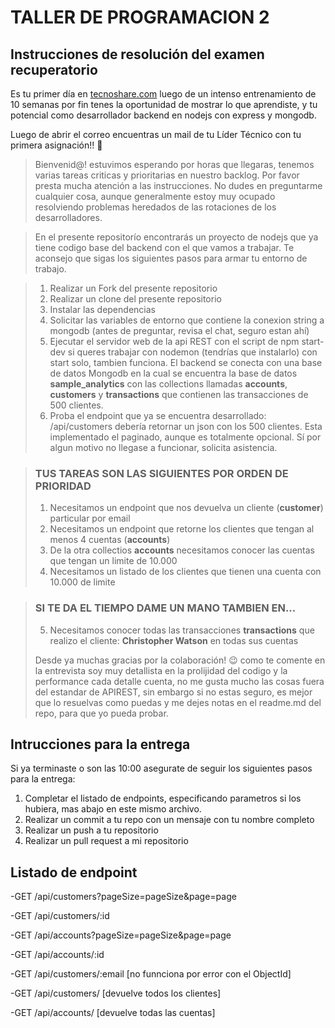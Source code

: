 # TALLER DE PROGRAMACION 2
## Instrucciones de resolución del examen recuperatorio

Es tu primer día en [tecnoshare.com](http://tecnoshare.com) luego de un intenso entrenamiento de 10 semanas por fin tenes la oportunidad de mostrar lo que aprendiste, y tu potencial como desarrollador backend en nodejs con express y mongodb.

Luego de abrir el correo encuentras un mail de tu Líder Técnico con tu primera asignación!! 💪

> Bienvenid@! estuvimos esperando por horas que llegaras, tenemos varias tareas criticas y prioritarias en nuestro backlog. Por favor presta mucha atención a las instrucciones. No dudes en preguntarme cualquier cosa, aunque generalmente estoy muy ocupado resolviendo problemas heredados de las rotaciones de los desarrolladores.

> En el presente repositorío encontrarás un proyecto de nodejs que ya tiene codigo base del backend con el que vamos a trabajar. Te aconsejo que sigas los siguientes pasos para armar tu entorno de trabajo. 

> 1. Realizar un Fork del presente repositorio
> 2. Realizar un clone del presente repositorio
> 3. Instalar las dependencias
> 4. Solicitar las variables de entorno que contiene la conexion string a mongodb (antes de preguntar, revisa el chat, seguro estan ahí)
> 5. Ejecutar el servidor web de la api REST con el script de npm start-dev si queres trabajar con nodemon (tendrías que instalarlo) con start solo, tambien funciona. 
> El backend se conecta con una base de datos Mongodb en la cual se encuentra la base de datos **sample_analytics** con las collections llamadas **accounts**, **customers** y **transactions** que contienen las transacciones de 500 clientes.
> 6. Proba el endpoint que ya se encuentra desarrollado: /api/customers debería retornar un json con los 500 clientes. Esta implementado el paginado, aunque es totalmente opcional. Sí por algun motivo no llegase a funcionar, solicita asistencia. 

> ### TUS TAREAS SON LAS SIGUIENTES POR ORDEN DE PRIORIDAD
> 1. Necesitamos un endpoint que nos devuelva un cliente  (**customer**) particular por email
> 2. Necesitamos un endpoint que retorne los clientes que tengan al menos 4 cuentas (**accounts**)
> 3. De la otra collectios **accounts** necesitamos conocer las cuentas que tengan un limite de 10.000  
> 4. Necesitamos un listado de los clientes que tienen una cuenta con 10.000 de limite

> ### SI TE DA EL TIEMPO DAME UN MANO TAMBIEN EN...
> 5. Necesitamos conocer todas las transacciones **transactions** que realizo el cliente: **Christopher Watson** en todas sus cuentas 
>
> Desde ya muchas gracias por la colaboración! 😉 como te comente en la entrevista soy muy detallista en la prolijidad del codigo y la performance cada detalle cuenta, no me gusta mucho las cosas fuera del estandar de APIREST, sin embargo si no estas seguro, es mejor que lo resuelvas como puedas y me dejes notas en el readme.md del repo, para que yo pueda probar.

## Intrucciones para la entrega
Si ya terminaste o son las 10:00 asegurate de seguir los siguientes pasos para la entrega:

1. Completar el listado de endpoints, especificando parametros si los hubiera, mas abajo en este mismo archivo.
2. Realizar un commit a tu repo con un mensaje con tu nombre completo
2. Realizar un push a tu repositorio
3. Realizar un pull request a mi repositorio


## Listado de endpoint
-GET /api/customers?pageSize=pageSize&page=page

-GET /api/customers/:id

-GET /api/accounts?pageSize=pageSize&page=page

-GET /api/accounts/:id

-GET /api/customers/:email [no funnciona por error con el ObjectId]

-GET /api/customers/ [devuelve todos los clientes]

-GET /api/accounts/ [devuelve todas las cuentas]







